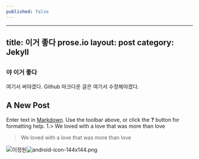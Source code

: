 ```yaml
---
published: false
---
```

---
title: 이거 좋다 prose.io
layout: post
category: Jekyll
---

##
### 야 이거 좋다
여기서 써야겠다.
Github 마크다운 글은 여기서 수정해야겠다.

## A New Post

Enter text in [Markdown](http://daringfireball.net/projects/markdown/). Use the toolbar above, or click the **?** button for formatting help.
1.> We loved with a love that was more than love

> We loved with a love that was more than love

![이정원]({{site.baseurl}}/_posts/android-icon-144x144.png)![android-icon-144x144.png]({{site.baseurl}}/_posts/android-icon-144x144.png)
